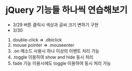 # jQuery 기능들 하나씩 연습해보기

* 3/29 버튼 클릭시 색상과 글씨 크기 변하기 구현
* 3/30 
1. double-click => .dblclick
2. mouse pointer => .mouseenter
3. .on 메소드 사용시 하나 이상의 이벤트 처리 가능
4. .toggle 이용하여 show and hide 동시 처리
5. fade 기능 이용시에도 toggle 이용하여 동시 처리 가능
       
